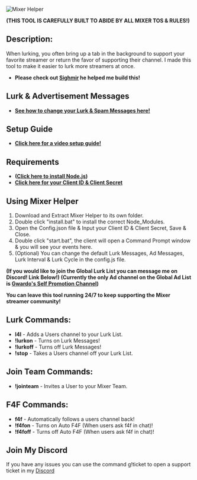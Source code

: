 ![Mixer Helper](https://i.imgur.com/mEeU8u7.png)

**(THIS TOOL IS CAREFULLY BUILT TO ABIDE BY ALL MIXER TOS & RULES!)**

## Description:

When lurking, you often bring up a tab in the background to support 
your favorite streamer or return the favor of supporting their channel. I made this tool
to make it easier to lurk more streamers at once. 
- **Please check out [Sighmir](https://github.com/Sighmir) he helped me build this!**

## Lurk & Advertisement Messages
- **[See how to change your Lurk & Spam Messages here!](https://tkvids.wixsite.com/designs/mixer-support-tool)**

## Setup Guide
- **[Click here for a video setup guide!](https://youtu.be/nfq1F1Tvnkk)**

## Requirements
- **([Click here to install Node.js](https://nodejs.org/en/download/))**
- **[Click here for your Client ID & Client Secret](https://mixer.com/lab/oauth)**

## Using Mixer Helper
1. Download and Extract Mixer Helper to its own folder.
2. Double click "install.bat" to install the correct Node_Modules.
3. Open the Config.json file & Input your Client ID & Client Secret, Save & Close.
4. Double click "start.bat", the client will open a Command Prompt window & you will see your events here.
5. (Optional) You can change the default Lurk Messages, Ad Messages, Lurk Interval & Lurk Cycle in the config.js file.

**(If you would like to join the Global Lurk List you can message me on Discord! Link Below!)
(Currently the only Ad channel on the Global Ad List is [Gwardo's Self Promotion Channel](https://www.mixer.com/gwardo420))**

**You can leave this tool running 24/7 to keep supporting the Mixer streamer community!**

## Lurk Commands:
- **l4l** - Adds a Users channel to your Lurk List.
- **!lurkon** - Turns on Lurk Messages!
- **!lurkoff** - Turns off Lurk Messages!
- **!stop** - Takes a Users channel off your Lurk List.

## Join Team Commands:
- **!jointeam** - Invites a User to your Mixer Team.

## F4F Commands:
- **f4f** - Automatically follows a users channel back!
- **!f4fon** - Turns on Auto F4F (When users ask f4f in chat)!
- **!f4foff** - Turns off Auto F4F (When users ask f4f in chat)!

## Join My Discord
If you have any issues you can use the command g!ticket to open a support ticket in my [Discord](https://discord.gg/aQzZbx8)
